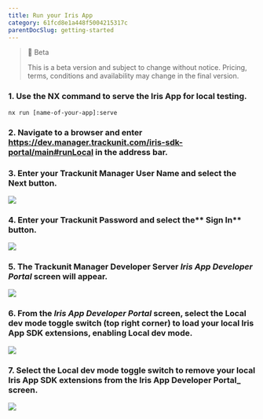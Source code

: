 ```yaml
---
title: Run your Iris App
category: 61fcd8e1a448f5004215317c
parentDocSlug: getting-started
---
```


> 🚧 Beta
> 
> This is a beta version and subject to change without notice. Pricing, terms, conditions and availability may change in the final version.

### 1. Use the NX command to serve the Iris App for local testing.

```
nx run [name-of-your-app]:serve
```



### 2. Navigate to a browser and enter <https://dev.manager.trackunit.com/iris-sdk-portal/main#runLocal> in the address bar.
### 3. Enter your **Trackunit Manager User Name** and select the **Next** button.

![](https://files.readme.io/3682972-TrackunitManagerLoginDev.png)

### 4. Enter your **Trackunit Password** and select the** Sign In** button.

![](https://files.readme.io/c2ba973-TrackunitManagerLoginDev2.png)

### 5. The Trackunit Manager Developer Server _**Iris App Developer Portal**_ screen will appear.

![](https://files.readme.io/4eb5a9d-TilesDevPortal.png)

### 6. From the **_Iris App Developer Portal_** screen, select the Local dev mode toggle switch (top right corner) to load your local Iris App SDK extensions, enabling **Local dev mode**.

![](https://files.readme.io/98fffa5-DeveloperTiles.png)

### 7. Select the **Local dev mode** toggle switch to remove your local Iris App SDK extensions from the **Iris App Developer Portal_** screen.

![](https://files.readme.io/068ad92-TilesDevPortal-LocalDevMode.png)
